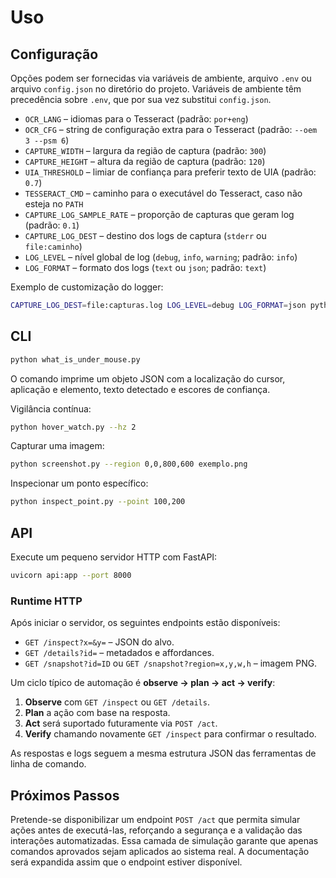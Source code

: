 # Uso

## Configuração

Opções podem ser fornecidas via variáveis de ambiente, arquivo `.env` ou arquivo `config.json` no diretório do projeto. Variáveis de ambiente têm precedência sobre `.env`, que por sua vez substitui `config.json`.

- `OCR_LANG` – idiomas para o Tesseract (padrão: `por+eng`)
- `OCR_CFG` – string de configuração extra para o Tesseract (padrão: `--oem 3 --psm 6`)
- `CAPTURE_WIDTH` – largura da região de captura (padrão: `300`)
- `CAPTURE_HEIGHT` – altura da região de captura (padrão: `120`)
- `UIA_THRESHOLD` – limiar de confiança para preferir texto de UIA (padrão: `0.7`)
- `TESSERACT_CMD` – caminho para o executável do Tesseract, caso não esteja no `PATH`
- `CAPTURE_LOG_SAMPLE_RATE` – proporção de capturas que geram log (padrão: `0.1`)
- `CAPTURE_LOG_DEST` – destino dos logs de captura (`stderr` ou `file:caminho`)
- `LOG_LEVEL` – nível global de log (`debug`, `info`, `warning`; padrão: `info`)
- `LOG_FORMAT` – formato dos logs (`text` ou `json`; padrão: `text`)

Exemplo de customização do logger:

```sh
CAPTURE_LOG_DEST=file:capturas.log LOG_LEVEL=debug LOG_FORMAT=json python hover_watch.py --hz 2
```


## CLI

```sh
python what_is_under_mouse.py
```

O comando imprime um objeto JSON com a localização do cursor, aplicação e elemento, texto detectado e escores de confiança.

Vigilância contínua:

```sh
python hover_watch.py --hz 2
```

Capturar uma imagem:

```sh
python screenshot.py --region 0,0,800,600 exemplo.png
```

Inspecionar um ponto específico:

```sh
python inspect_point.py --point 100,200
```

## API

Execute um pequeno servidor HTTP com FastAPI:

```sh
uvicorn api:app --port 8000
```

### Runtime HTTP

Após iniciar o servidor, os seguintes endpoints estão disponíveis:

- `GET /inspect?x=&y=` – JSON do alvo.
- `GET /details?id=` – metadados e affordances.
- `GET /snapshot?id=ID` ou `GET /snapshot?region=x,y,w,h` – imagem PNG.

Um ciclo típico de automação é **observe → plan → act → verify**:

1. **Observe** com `GET /inspect` ou `GET /details`.
2. **Plan** a ação com base na resposta.
3. **Act** será suportado futuramente via `POST /act`.
4. **Verify** chamando novamente `GET /inspect` para confirmar o resultado.

As respostas e logs seguem a mesma estrutura JSON das ferramentas de linha de comando.

## Próximos Passos

Pretende-se disponibilizar um endpoint `POST /act` que permita simular ações antes de executá-las, reforçando a segurança e a validação das interações automatizadas. Essa camada de simulação garante que apenas comandos aprovados sejam aplicados ao sistema real. A documentação será expandida assim que o endpoint estiver disponível.

